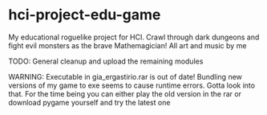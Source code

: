 # hci-project-edu-game



My educational roguelike project for HCI. Crawl through dark dungeons and fight evil monsters as the brave Mathemagician! All art and music by me

TODO: General cleanup and upload the remaining modules

WARNING: Executable in gia_ergastirio.rar is out of date! 
Bundling new versions of my game to exe seems to cause runtime errors. Gotta look into that.
For the time being you can either play the old version in the rar or download pygame yourself and try the latest one
